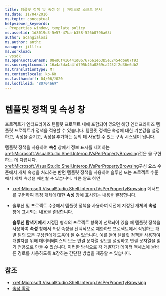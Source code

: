 ```yaml
---
title: 템플릿 정책 및 속성 창 | 마이크로 소프트 문서
ms.date: 11/04/2016
ms.topic: conceptual
helpviewer_keywords:
- Properties window, template policy
ms.assetid: 1d8019d3-5e57-47ba-b358-526b0796a63b
author: acangialosi
ms.author: anthc
manager: jillfra
ms.workload:
- vssdk
ms.openlocfilehash: 08ed6f416441d06767661e63b5e32454dbe07f93
ms.sourcegitcommit: 16a4a5da4a4fd795b46a0869ca2152f2d36e6db2
ms.translationtype: MT
ms.contentlocale: ko-KR
ms.lasthandoff: 04/06/2020
ms.locfileid: "80704669"
---
```

# <a name="template-policy-and-the-properties-window"></a>템플릿 정책 및 속성 창
프로젝트가 엔터프라이즈 템플릿 프로젝트 내에 포함되어 있으면 해당 엔터프라이즈 템플릿 프로젝트가 정책을 적용할 수 있습니다. 템플릿 정책은 속성에 대한 기본값을 설정하고, 속성을 숨기고, 속성을 추가하는 등의 데 사용할 수 있는 구속 시스템이 됩니다.

 템플릿 정책을 사용하여 **속성** 창에서 정보 표시를 제어하는 <xref:Microsoft.VisualStudio.Shell.Interop.IVsPerPropertyBrowsing>것은 을 구현하는 데 다릅니다. <xref:Microsoft.VisualStudio.Shell.Interop.IVsPerPropertyBrowsing>구성 요소 수준에서 개체 속성을 처리하는 반면 템플릿 정책을 사용하여 솔루션 또는 프로젝트 수준에서 개체 속성을 제한할 수 있습니다. 다른 말로 하면

- <xref:Microsoft.VisualStudio.Shell.Interop.IVsPerPropertyBrowsing> 메서드를 구현하여 특정 개체에 대한 **속성** 창에 표시되는 내용을 결정합니다.

- 솔루션 및 프로젝트 수준에서 템플릿 정책을 사용하여 이전에 지정된 개체의 **속성** 창에 표시되는 내용을 결정합니다.

  **솔루션 탐색기에서** 지정된 형식의 프로젝트 항목이 선택되어 있을 때 템플릿 정책을 사용하여 **속성** 창에서 특정 속성을 선택적으로 제한하면 프로젝트에서 작업하는 개발 팀의 모든 구성원에게 도움이 될 수 있습니다. 예를 들어 템플릿 정책을 사용하여 개발자를 위해 데이터베이스의 모든 연결 문자열 정보를 설정하고 연결 문자열을 읽기 전용으로 만들 수 있습니다. 이러한 방식으로 각 개발자가 데이터 액세스에 올바른 경로를 사용하도록 보장하는 간단한 방법을 제공할 수 있습니다.

## <a name="see-also"></a>참조
- <xref:Microsoft.VisualStudio.Shell.Interop.IVsPerPropertyBrowsing>
- [속성 확장](../../extensibility/internals/extending-properties.md)
